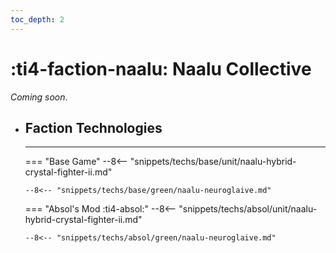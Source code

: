 ```yaml
---
toc_depth: 2
---
```


# :ti4-faction-naalu: Naalu Collective

_Coming soon_.

<div class="grid cards" markdown>

-   ## __Faction Technologies__

    ---
    === "Base Game"
        --8<-- "snippets/techs/base/unit/naalu-hybrid-crystal-fighter-ii.md"

        --8<-- "snippets/techs/base/green/naalu-neuroglaive.md"

    === "Absol's Mod :ti4-absol:"
        --8<-- "snippets/techs/absol/unit/naalu-hybrid-crystal-fighter-ii.md"

        --8<-- "snippets/techs/absol/green/naalu-neuroglaive.md"

</div>